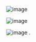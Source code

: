 ![image](https://github.com/web-god/components-css/assets/132649294/62bf8bea-6678-4629-80b1-3eb65ea671a1)

![image](https://github.com/web-god/components-css/assets/132649294/4d46e8c8-87f7-4b71-b55d-9561e59bebe4)

![image](https://github.com/web-god/components-css/assets/132649294/e71e9e16-4e1c-454c-bf09-44f41f9fb5c5)
.